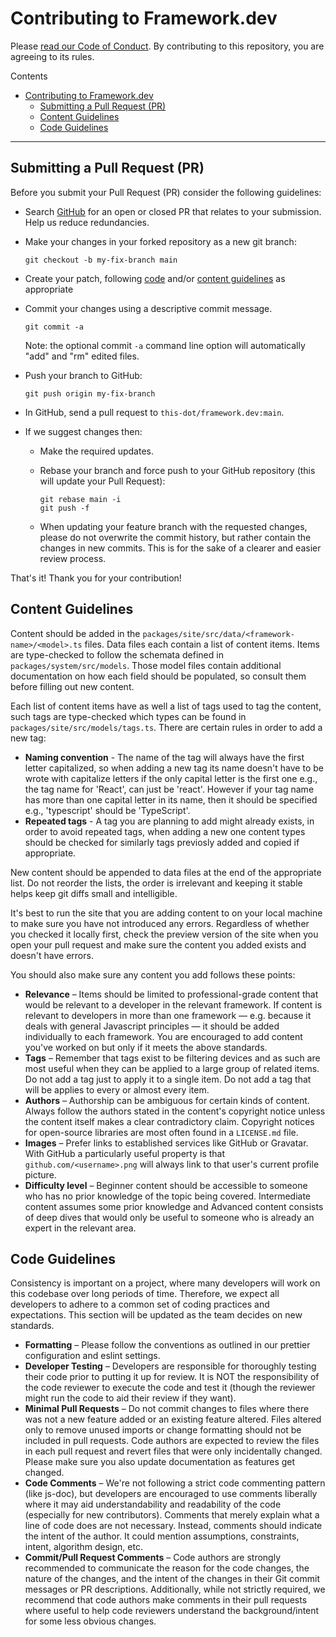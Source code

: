 # Contributing to Framework.dev

Please [read our Code of Conduct](CODE_OF_CONDUCT.md). By contributing to this
repository, you are agreeing to its rules.

Contents

- [Contributing to Framework.dev](#contributing-to-frameworkdev)
  - [Submitting a Pull Request (PR)](#submitting-a-pull-request-pr)
  - [Content Guidelines](#content-guidelines)
  - [Code Guidelines](#code-guidelines)

---

## Submitting a Pull Request (PR)

Before you submit your Pull Request (PR) consider the following guidelines:

- Search [GitHub](https://github.com/thisdot/framework.dev/pulls) for an open or
  closed PR that relates to your submission. Help us reduce redundancies.
- Make your changes in your forked repository as a new git branch:

  ```shell
  git checkout -b my-fix-branch main
  ```

- Create your patch, following [code](#code-guidelines) and/or
  [content guidelines](#content-guidelines) as appropriate
- Commit your changes using a descriptive commit message.

  ```shell
  git commit -a
  ```

  Note: the optional commit `-a` command line option will automatically "add"
  and "rm" edited files.

- Push your branch to GitHub:

  ```shell
  git push origin my-fix-branch
  ```

- In GitHub, send a pull request to `this-dot/framework.dev:main`.
- If we suggest changes then:

  - Make the required updates.
  - Rebase your branch and force push to your GitHub repository (this will
    update your Pull Request):

    ```shell
    git rebase main -i
    git push -f
    ```

  - When updating your feature branch with the requested changes, please do not
    overwrite the commit history, but rather contain the changes in new commits.
    This is for the sake of a clearer and easier review process.

That's it! Thank you for your contribution!

## Content Guidelines

Content should be added in the
`packages/site/src/data/<framework-name>/<model>.ts` files. Data files each
contain a list of content items. Items are type-checked to follow the schemata
defined in `packages/system/src/models`. Those model files contain additional
documentation on how each field should be populated, so consult them before
filling out new content.

Each list of content items have as well a list of tags used to tag the content,
such tags are type-checked which types can be found in
`packages/site/src/models/tags.ts`. There are certain rules in order to add a
new tag:

- **Naming convention** - The name of the tag will always have the first letter
  capitalized, so when adding a new tag its name doesn't have to be wrote with
  capitalize letters if the only capital letter is the first one e.g., the tag
  name for 'React', can just be 'react'. However if your tag name has more than
  one capital letter in its name, then it should be specified e.g., 'typescript'
  should be 'TypeScript'.
- **Repeated tags** - A tag you are planning to add might already exists, in
  order to avoid repeated tags, when adding a new one content types should be
  checked for similarly tags previosly added and copied if appropriate.

New content should be appended to data files at the end of the appropriate list.
Do not reorder the lists, the order is irrelevant and keeping it stable helps
keep git diffs small and intelligible.

It's best to run the site that you are adding content to on your local machine
to make sure you have not introduced any errors. Regardless of whether you
checked it locally first, check the preview version of the site when you open
your pull request and make sure the content you added exists and doesn't have
errors.

You should also make sure any content you add follows these points:

- **Relevance** – Items should be limited to professional-grade content that
  would be relevant to a developer in the relevant framework. If content is
  relevant to developers in more than one framework — e.g. because it deals with
  general Javascript principles — it should be added individually to each
  framework. You are encouraged to add content you've worked on but only if it
  meets the above standards.
- **Tags** – Remember that tags exist to be filtering devices and as such are
  most useful when they can be applied to a large group of related items. Do not
  add a tag just to apply it to a single item. Do not add a tag that will be
  applies to every or almost every item.
- **Authors** – Authorship can be ambiguous for certain kinds of content. Always
  follow the authors stated in the content's copyright notice unless the content
  itself makes a clear contradictory claim. Copyright notices for open-source
  libraries are most often found in a `LICENSE.md` file.
- **Images** – Prefer links to established services like GitHub or Gravatar.
  With GitHub a particularly useful property is that `github.com/<username>.png`
  will always link to that user's current profile picture.
- **Difficulty level** – Beginner content should be accessible to someone who
  has no prior knowledge of the topic being covered. Intermediate content
  assumes some prior knowledge and Advanced content consists of deep dives that
  would only be useful to someone who is already an expert in the relevant area.

## Code Guidelines

Consistency is important on a project, where many developers will work on this
codebase over long periods of time. Therefore, we expect all developers to
adhere to a common set of coding practices and expectations. This section will
be updated as the team decides on new standards.

- **Formatting** – Please follow the conventions as outlined in our prettier
  configuration and eslint settings.
- **Developer Testing** – Developers are responsible for thoroughly testing
  their code prior to putting it up for review. It is NOT the responsibility of
  the code reviewer to execute the code and test it (though the reviewer might
  run the code to aid their review if they want).
- **Minimal Pull Requests** – Do not commit changes to files where there was not
  a new feature added or an existing feature altered. Files altered only to
  remove unused imports or change formatting should not be included in pull
  requests. Code authors are expected to review the files in each pull request
  and revert files that were only incidentally changed. Please make sure you
  also update documentation as features get changed.
- **Code Comments** – We're not following a strict code commenting pattern (like
  js-doc), but developers are encouraged to use comments liberally where it may
  aid understandability and readability of the code (especially for new
  contributors). Comments that merely explain what a line of code does are not
  necessary. Instead, comments should indicate the intent of the author. It
  could mention assumptions, constraints, intent, algorithm design, etc.
- **Commit/Pull Request Comments** – Code authors are strongly recommended to
  communicate the reason for the code changes, the nature of the changes, and
  the intent of the changes in their Git commit messages or PR descriptions.
  Additionally, while not strictly required, we recommend that code authors make
  comments in their pull requests where useful to help code reviewers understand
  the background/intent for some less obvious changes.
